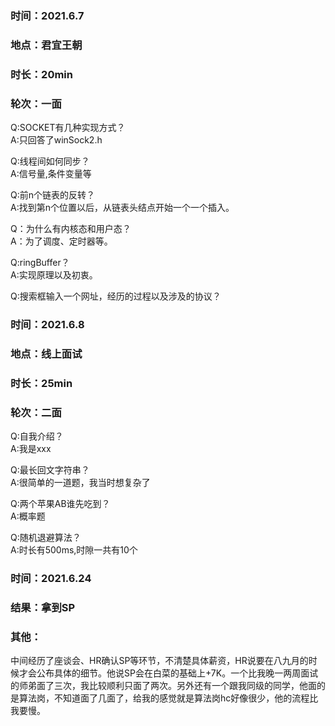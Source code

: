 ### 时间：2021.6.7
### 地点：君宜王朝
### 时长：20min
### 轮次：一面

Q:SOCKET有几种实现方式？  
A:只回答了winSock2.h  

Q:线程间如何同步？  
A:信号量,条件变量等  

Q:前n个链表的反转？  
A:找到第n个位置以后，从链表头结点开始一个一个插入。

Q：为什么有内核态和用户态？  
A：为了调度、定时器等。  

Q:ringBuffer？  
A:实现原理以及初衷。

Q:搜索框输入一个网址，经历的过程以及涉及的协议？  


### 时间：2021.6.8
### 地点：线上面试
### 时长：25min
### 轮次：二面

Q:自我介绍？  
A:我是xxx  

Q:最长回文字符串？  
A:很简单的一道题，我当时想复杂了   

Q:两个苹果AB谁先吃到？  
A:概率题  

Q:随机退避算法？  
A:时长有500ms,时隙一共有10个   





### 时间：2021.6.24

### 结果：拿到SP

### 其他：

中间经历了座谈会、HR确认SP等环节，不清楚具体薪资，HR说要在八九月的时候才会公布具体的细节。他说SP会在白菜的基础上+7K。一个比我晚一两周面试的师弟面了三次，我比较顺利只面了两次。另外还有一个跟我同级的同学，他面的是算法岗，不知道面了几面了，给我的感觉就是算法岗hc好像很少，他的流程比我要慢。